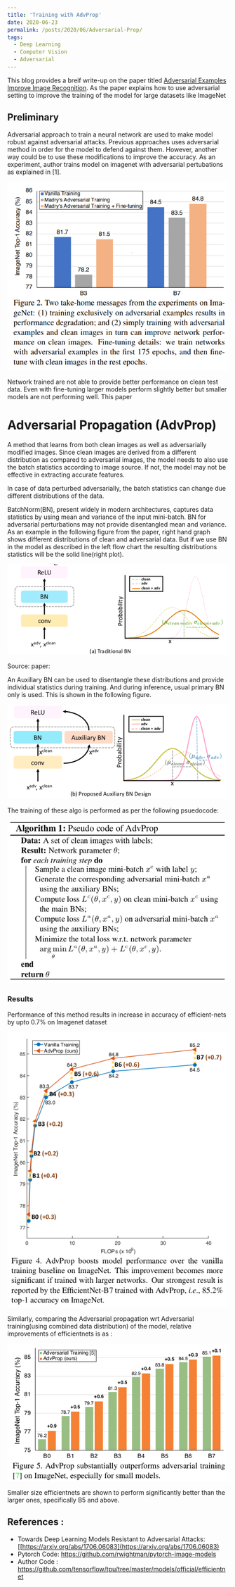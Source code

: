 ```yaml
---
title: 'Training with AdvProp'
date: 2020-06-23
permalink: /posts/2020/06/Adversarial-Prop/
tags:
  - Deep Learning
  - Computer Vision
  - Adversarial
---
```


This blog provides a breif write-up on the paper titled [Adversarial Examples Improve Image Recognition](https://arxiv.org/abs/1911.09665v2). As the paper explains how to use adversarial setting to improve the training of the model for large datasets like ImageNet 


## Preliminary

Adversarial approach to train a neural network are used to make model robust against adversarial attacks. Previous approaches uses adversarial method in order for the model to defend against them. However, another way could be to use these modifications to improve the accuracy. As an experiment, author trains model on imagenet with adversarial pertubations as explained in [1]. 

![/images/adv-1.png](/images/adv-1.png)

Network trained are not able to provide better performance on clean test data. Even with fine-tuning larger models perform slightly better but smaller models are not performing well. This paper 

# Adversarial Propagation (AdvProp)

A method that learns from both clean images  as well as adversarially modified images. Since clean images are derived from a different distribution as compared to adversarial images, the model needs to also use  the batch statistics according to image source. If not, the model may not be effective in extracting accurate features. 

In case of data perturbed adversarially,  the batch statistics can change due different distributions of the data.

BatchNorm(BN), present widely in modern architectures, captures data statistics by using mean and variance of the input mini-batch.  BN for adversarial perturbations may not provide disentangled mean and variance. As an example in the following figure from the paper,  right hand graph shows different distributions of clean and adversarial data. But if we use BN in the model as described in the left flow chart the resulting distributions statistics will be the solid line(right plot). 

![/images/adv-2.png](/images/adv-2.png)

Source: paper: 

An Auxillary BN can be used to disentangle these distributions and provide individual statistics during training. And during inference, usual primary BN only is used. This is shown in the following figure.

![/images/adv-3.png](/images/adv-3.png)

The training of these algo is performed as per the following psuedocode:

![/images/adv-4.png](/images/adv-4.png)

### Results

Performance of this method results in increase in accuracy of efficient-nets by upto 0.7% on Imagenet dataset 

![/images/adv-5.png](/images/adv-5.png)

Similarly, comparing the Adversarial propagation wrt Adversarial training(using combined data distribution) of the model, relative improvements of efficientnets is as : 

![/images/adv-6.png](/images/adv-6.png)

Smaller size efficientnets are shown to perform significantly better than the larger ones, specifically B5 and above.

## References :

- Towards Deep Learning Models Resistant to Adversarial Attacks:  [[https://arxiv.org/abs/1706.06083](https://arxiv.org/abs/1706.06083)
- Pytorch Code: https://github.com/rwightman/pytorch-image-models
- Author Code : https://github.com/tensorflow/tpu/tree/master/models/official/efficientnet